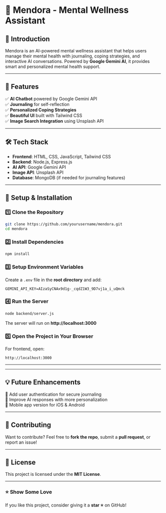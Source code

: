 # 🧠 Mendora - Mental Wellness Assistant

## 🌟 Introduction
Mendora is an AI-powered mental wellness assistant that helps users manage their mental health with journaling, coping strategies, and interactive AI conversations. Powered by **Google Gemini AI**, it provides smart and personalized mental health support.


---

## 🚀 Features
✅ **AI Chatbot** powered by Google Gemini API  
✅ **Journaling** for self-reflection  
✅ **Personalized Coping Strategies**  
✅ **Beautiful UI** built with Tailwind CSS  
✅ **Image Search Integration** using Unsplash API  



---

## 🛠️ Tech Stack
- **Frontend**: HTML, CSS, JavaScript, Tailwind CSS
- **Backend**: Node.js, Express.js
- **AI API**: Google Gemini API
- **Image API**: Unsplash API
- **Database**: MongoDB (if needed for journaling features)

---

## 🔧 Setup & Installation
### 1️⃣ Clone the Repository
```bash
git clone https://github.com/yourusername/mendora.git
cd mendora
```

### 2️⃣ Install Dependencies
```bash
npm install
```

### 3️⃣ Setup Environment Variables
Create a `.env` file in the **root directory** and add:
```
GEMINI_API_KEY=AIzaSyCNAx9d1g-_cqdZ1W3_9D7vj1a_i_uQmck

```

### 4️⃣ Run the Server
```bash
node backend/server.js
```
The server will run on **http://localhost:3000**

### 5️⃣ Open the Project in Your Browser
For frontend, open:
```
http://localhost:3000
```

---


---

## 💡 Future Enhancements
🚀 Add user authentication for secure journaling  
🚀 Improve AI responses with more personalization  
🚀 Mobile app version for iOS & Android  

---

## 🙌 Contributing
Want to contribute? Feel free to **fork the repo**, submit a **pull request**, or report an issue!

---

## 📜 License
This project is licensed under the **MIT License**.

---

### ⭐ Show Some Love
If you like this project, consider giving it a **star ⭐** on GitHub!
